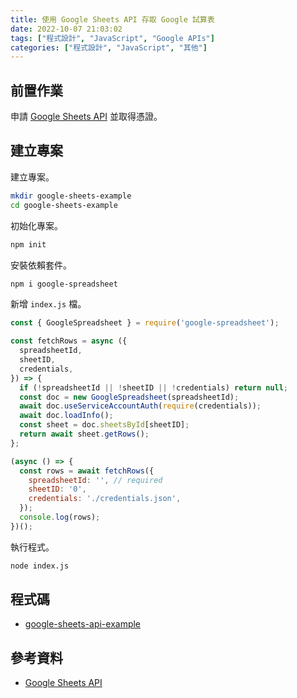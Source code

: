 ```yaml
---
title: 使用 Google Sheets API 存取 Google 試算表
date: 2022-10-07 21:03:02
tags: ["程式設計", "JavaScript", "Google APIs"]
categories: ["程式設計", "JavaScript", "其他"]
---
```


## 前置作業

申請 [Google Sheets API](https://developers.google.com/sheets/api) 並取得憑證。

## 建立專案

建立專案。

```bash
mkdir google-sheets-example
cd google-sheets-example
```

初始化專案。

```bash
npm init
```

安裝依賴套件。

```bash
npm i google-spreadsheet
```

新增 `index.js` 檔。

```js
const { GoogleSpreadsheet } = require('google-spreadsheet');

const fetchRows = async ({
  spreadsheetId,
  sheetID,
  credentials,
}) => {
  if (!spreadsheetId || !sheetID || !credentials) return null;
  const doc = new GoogleSpreadsheet(spreadsheetId);
  await doc.useServiceAccountAuth(require(credentials));
  await doc.loadInfo();
  const sheet = doc.sheetsById[sheetID];
  return await sheet.getRows();
};

(async () => {
  const rows = await fetchRows({
    spreadsheetId: '', // required
    sheetID: '0',
    credentials: './credentials.json',
  });
  console.log(rows);
})();
```

執行程式。

```bash
node index.js
```

## 程式碼

- [google-sheets-api-example](https://github.com/memochou1993/google-sheets-api-example)

## 參考資料

- [Google Sheets API](https://developers.google.com/sheets/api/guides/concepts)
